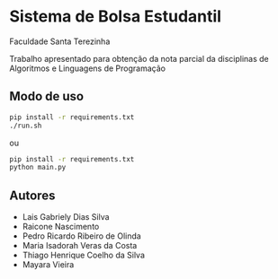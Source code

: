 # Sistema de Bolsa Estudantil

Faculdade Santa Terezinha

Trabalho apresentado para obtenção da nota parcial da disciplinas de Algoritmos e Linguagens de Programação

## Modo de uso

```bash
pip install -r requirements.txt
./run.sh
```

ou

```bash
pip install -r requirements.txt
python main.py
```

## Autores
- Lais Gabriely Dias Silva
- Raicone Nascimento
- Pedro Ricardo Ribeiro de Olinda
- Maria Isadorah Veras da Costa
- Thiago Henrique Coelho da Silva
- Mayara Vieira
